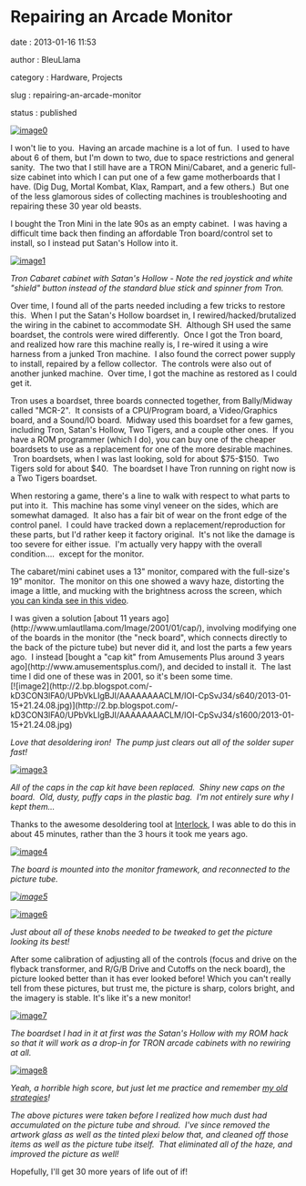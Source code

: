 Repairing an Arcade Monitor
===========================

date
:   2013-01-16 11:53

author
:   BleuLlama

category
:   Hardware, Projects

slug
:   repairing-an-arcade-monitor

status
:   published

[![image0](http://3.bp.blogspot.com/-MTbnJ9YpTcg/UPbXP5-Qt9I/AAAAAAAACLs/btDXSoM82CI/s640/2013-01-15+23.57.19.jpg)](http://3.bp.blogspot.com/-MTbnJ9YpTcg/UPbXP5-Qt9I/AAAAAAAACLs/btDXSoM82CI/s1600/2013-01-15+23.57.19.jpg)

I won't lie to you.  Having an arcade machine is a lot of fun.  I used
to have about 6 of them, but I'm down to two, due to space restrictions
and general sanity.  The two that I still have are a TRON Mini/Cabaret,
and a generic full-size cabinet into which I can put one of a few game
motherboards that I have. (Dig Dug, Mortal Kombat, Klax, Rampart, and a
few others.)  But one of the less glamorous sides of collecting machines
is troubleshooting and repairing these 30 year old beasts.

I bought the Tron Mini in the late 90s as an empty cabinet.  I was
having a difficult time back then finding an affordable Tron
board/control set to install, so I instead put Satan's Hollow into it.

[![image1](http://2.bp.blogspot.com/-ts-AO60eYo8/UPbSm_i9GtI/AAAAAAAACKo/IF8KBNpNU80/s400/20001107_0011.jpg)](http://2.bp.blogspot.com/-ts-AO60eYo8/UPbSm_i9GtI/AAAAAAAACKo/IF8KBNpNU80/s1600/20001107_0011.jpg)

*Tron Cabaret cabinet with Satan's Hollow - Note the red joystick and
white "shield" button instead of the standard blue stick and spinner
from Tron.*

Over time, I found all of the parts needed including a few tricks to
restore this.  When I put the Satan's Hollow boardset in, I
rewired/hacked/brutalized the wiring in the cabinet to accommodate SH.
 Although SH used the same boardset, the controls were wired
differently.  Once I got the Tron board, and realized how rare this
machine really is, I re-wired it using a wire harness from a junked Tron
machine.  I also found the correct power supply to install, repaired by
a fellow collector.  The controls were also out of another junked
machine.  Over time, I got the machine as restored as I could get it.

Tron uses a boardset, three boards connected together, from Bally/Midway
called "MCR-2".  It consists of a CPU/Program board, a Video/Graphics
board, and a Sound/IO board.  Midway used this boardset for a few games,
including Tron, Satan's Hollow, Two Tigers, and a couple other ones.  If
you have a ROM programmer (which I do), you can buy one of the cheaper
boardsets to use as a replacement for one of the more desirable
machines.  Tron boardsets, when I was last looking, sold for about
\$75-\$150.  Two Tigers sold for about \$40.  The boardset I have Tron
running on right now is a Two Tigers boardset.

When restoring a game, there's a line to walk with respect to what parts
to put into it.  This machine has some vinyl veneer on the sides, which
are somewhat damaged.  It also has a fair bit of wear on the front edge
of the control panel.  I could have tracked down a
replacement/reproduction for these parts, but I'd rather keep it factory
original.  It's not like the damage is too severe for either issue.  I'm
actually very happy with the overall condition....  except for the
monitor.

The cabaret/mini cabinet uses a 13" monitor, compared with the
full-size's 19" monitor.  The monitor on this one showed a wavy haze,
distorting the image a little, and mucking with the brightness across
the screen, which [you can kinda see in this
video](http://www.youtube.com/watch?v=YytR8kJBrPw).

<div>
I was given a solution [about 11 years
ago](http://www.umlautllama.com/Image/2001/01/cap/), involving modifying
one of the boards in the monitor (the "neck board", which connects
directly to the back of the picture tube) but never did it, and lost the
parts a few years ago.  I instead [bought a "cap kit" from Amusements
Plus around 3 years ago](http://www.amusementsplus.com/), and decided
to install it.  The last time I did one of these was in 2001, so it's
been some time.

</div>
[![image2](http://2.bp.blogspot.com/-kD3CON3lFA0/UPbVkLIgBJI/AAAAAAAACLM/IOI-CpSvJ34/s640/2013-01-15+21.24.08.jpg)](http://2.bp.blogspot.com/-kD3CON3lFA0/UPbVkLIgBJI/AAAAAAAACLM/IOI-CpSvJ34/s1600/2013-01-15+21.24.08.jpg)

*Love that desoldering iron!  The pump just clears out all of the solder
super fast!*

[![image3](http://3.bp.blogspot.com/-gcGkwIIbCms/UPbVvRPQguI/AAAAAAAACLU/5TOutBy7rnc/s640/2013-01-15+22.08.33.jpg)](http://3.bp.blogspot.com/-gcGkwIIbCms/UPbVvRPQguI/AAAAAAAACLU/5TOutBy7rnc/s1600/2013-01-15+22.08.33.jpg)

*All of the caps in the cap kit have been replaced.  Shiny new caps on
the board.  Old, dusty, puffy caps in the plastic bag.  I'm not entirely
sure why I kept them...*

Thanks to the awesome desoldering tool
at [Interlock](http://interlockroc.org/), I was able to do this in about
45 minutes, rather than the 3 hours it took me years ago.

[![image4](http://3.bp.blogspot.com/-9CZk6B8II_g/UPbWLVXCodI/AAAAAAAACLc/lNHRuaus464/s640/2013-01-15+23.41.43.jpg)](http://3.bp.blogspot.com/-9CZk6B8II_g/UPbWLVXCodI/AAAAAAAACLc/lNHRuaus464/s1600/2013-01-15+23.41.43.jpg)

*The board is mounted into the monitor framework, and reconnected to the
picture tube.*

*[![image5](http://4.bp.blogspot.com/-IFutF1r8WTY/UPbXzfgCKhI/AAAAAAAACL8/wxeipFBgcSk/s320/2013-01-16+01.11.06.jpg)](http://4.bp.blogspot.com/-IFutF1r8WTY/UPbXzfgCKhI/AAAAAAAACL8/wxeipFBgcSk/s1600/2013-01-16+01.11.06.jpg)*

[![image6](http://2.bp.blogspot.com/-kOw2tsVd-hY/UPbXzemPFaI/AAAAAAAACMA/cexxzopC0Ms/s320/2013-01-16+01.11.27.jpg)](http://2.bp.blogspot.com/-kOw2tsVd-hY/UPbXzemPFaI/AAAAAAAACMA/cexxzopC0Ms/s1600/2013-01-16+01.11.27.jpg)

*Just about all of these knobs needed to be tweaked to get the picture
looking its best!*

After some calibration of adjusting all of the controls (focus and drive
on the flyback transformer, and R/G/B Drive and Cutoffs on the neck
board), the picture looked better than it has ever looked before! Which
you can't really tell from these pictures, but trust me, the picture is
sharp, colors bright, and the imagery is stable. It's like it's a new
monitor!

[![image7](http://2.bp.blogspot.com/-JX1z847H4jI/UPbW4VBYEjI/AAAAAAAACLk/dupw1sy-okw/s640/2013-01-15+23.49.41.jpg)](http://2.bp.blogspot.com/-JX1z847H4jI/UPbW4VBYEjI/AAAAAAAACLk/dupw1sy-okw/s1600/2013-01-15+23.49.41.jpg)

*The boardset I had in it at first was the Satan's Hollow with my ROM
hack so that it will work as a drop-in for TRON arcade cabinets with no
rewiring at all.*

[![image8](http://4.bp.blogspot.com/-C9tTnXwNreQ/UPbXP5ca0vI/AAAAAAAACLw/4Fskp5j7TB0/s640/2013-01-16+00.15.21.jpg)](http://4.bp.blogspot.com/-C9tTnXwNreQ/UPbXP5ca0vI/AAAAAAAACLw/4Fskp5j7TB0/s1600/2013-01-16+00.15.21.jpg)

*Yeah, a horrible high score, but just let me practice and remember [my
old strategies](http://www.csh.rit.edu/~jerry/arcade/tron/)!*

*The above pictures were taken before I realized how much dust had
accumulated on the picture tube and shroud.  I've since removed the
artwork glass as well as the tinted plexi below that, and cleaned off
those items as well as the picture tube itself.  That eliminated all of
the haze, and improved the picture as well!*

Hopefully, I'll get 30 more years of life out of if!
